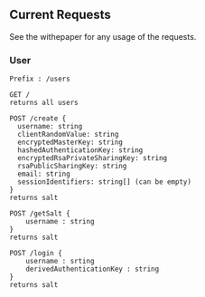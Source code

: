 ## Current Requests

See the withepaper for any usage of the requests.

### User

```
Prefix : /users
```

```
GET /
returns all users
```

```
POST /create {
  username: string
  clientRandomValue: string
  encryptedMasterKey: string
  hashedAuthenticationKey: string
  encryptedRsaPrivateSharingKey: string
  rsaPublicSharingKey: string
  email: string
  sessionIdentifiers: string[] (can be empty)
}
returns salt
```

```
POST /getSalt {
    username : string
}
returns salt
```

```
POST /login {
    username : srting
    derivedAuthenticationKey : string
}
returns salt
```
